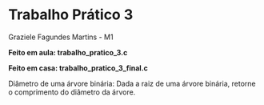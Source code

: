 # Trabalho Prático 3

Graziele Fagundes Martins - M1

**Feito em aula: trabalho_pratico_3.c**

**Feito em casa: trabalho_pratico_3_final.c**

Diâmetro de uma árvore binária:
Dada a raiz de uma árvore binária, retorne o comprimento do diâmetro da árvore.


